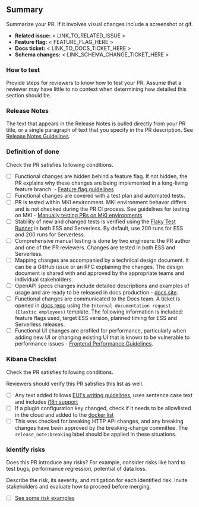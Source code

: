 ## Summary

Summarize your PR. If it involves visual changes include a screenshot or gif.

- **Related issue:** < LINK_TO_RELATED_ISSUE >
- **Feature flag:** < FEATURE_FLAG_HERE >
- **Docs ticket:** < LINK_TO_DOCS_TICKET_HERE >
- **Schema changes:** < LINK_SCHEMA_CHANGE_TICKET_HERE >

### How to test

Provide steps for reviewers to know how to test your PR. Assume that a reviewer may have little to no context when determining how detailed this section should be.

### Release Notes

The text that appears in the Release Notes is pulled directly from your PR title, or a single paragraph of text that you specify in the PR description. See [Release Notes Guidelines](https://www.elastic.co/guide/en/kibana/master/contributing.html#kibana-release-notes-process).

### Definition of done

Check the PR satisfies following conditions.

- [ ] Functional changes are hidden behind a feature flag. If not hidden, the PR explains why these changes are being implemented in a long-living feature branch. - [Feature flag guidelines](https://docs.elastic.dev/security-solution/process/detections/pull-requests#feature-toggling-for-everything)
- [ ] Functional changes are covered with a test plan and automated tests.
- [ ] PR is tested within MKI environment. MKI environment behavor differs and is not checked during the PR CI process. See guidelines for testing on MKI - [Manually testing PRs on MKI environments](https://docs.elastic.dev/security-solution/teams/analyst-experience/manual-testing/serverless/1.testing-PRs-on-MKI.mdx)
- [ ] Stability of new and changed tests is verified using the [Flaky Test Runner](https://ci-stats.kibana.dev/trigger_flaky_test_runner/1) in both ESS and Serverless. By default, use 200 runs for ESS and 200 runs for Serverless.
- [ ] Comprehensive manual testing is done by two engineers: the PR author and one of the PR reviewers. Changes are tested in both ESS and Serverless.
- [ ] Mapping changes are accompanied by a technical design document. It can be a GitHub issue or an RFC explaining the changes. The design document is shared with and approved by the appropriate teams and individual stakeholders.
- [ ] OpenAPI specs changes include detailed descriptions and examples of usage and are ready to be released in docs production - [docs site](https://docs.elastic.co/api-reference).
- [ ] Functional changes are communicated to the Docs team. A ticket is opened in [docs repo](https://github.com/elastic/security-docs) using the `Internal documentation request (Elastic employees)` template. The following information is included: feature flags used, target ESS version, planned timing for ESS and Serverless releases.
- [ ] Functional UI changes are profiled for performance, particularly when adding new UI or changing existing UI that is known to be vulnerable to performance issues - [Frontend Performance Guidelines](https://docs.elastic.dev/security-solution/process/detections/pull-requests#front-end-performance-guidelines).

### Kibana Checklist

Check the PR satisfies following conditions.

Reviewers should verify this PR satisfies this list as well.

- [ ] Any text added follows [EUI's writing guidelines](https://elastic.github.io/eui/#/guidelines/writing), uses sentence case text and includes [i18n support](https://github.com/elastic/kibana/blob/main/src/platform/packages/shared/kbn-i18n/README.md)
- [ ] If a plugin configuration key changed, check if it needs to be allowlisted in the cloud and added to the [docker list](https://github.com/elastic/kibana/blob/main/src/dev/build/tasks/os_packages/docker_generator/resources/base/bin/kibana-docker)
- [ ] This was checked for breaking HTTP API changes, and any breaking changes have been approved by the breaking-change committee. The `release_note:breaking` label should be applied in these situations.

### Identify risks

Does this PR introduce any risks? For example, consider risks like hard to test bugs, performance regression, potential of data loss.

Describe the risk, its severity, and mitigation for each identified risk. Invite stakeholders and evaluate how to proceed before merging.

- [ ] [See some risk examples](https://github.com/elastic/kibana/blob/main/RISK_MATRIX.mdx)
